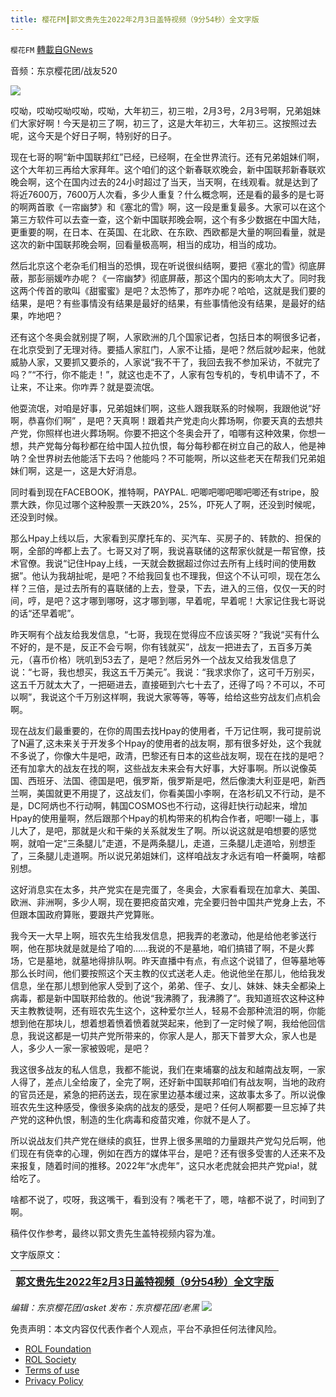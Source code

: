 ```yaml
---
title: 樱花FM┃郭文贵先生2022年2月3日盖特视频（9分54秒）全文字版
---
```

`樱花FM` [轉載自GNews](https://gnews.org/zh-hans/2028677/)

音频：东京樱花团/战友520

![](https://assets.gnews.org/wp-content/uploads/2022/02/郭文贵先生2022年2月3日盖特视频（9分54秒）全文字版-1.png)

哎呦，哎呦哎呦哎呦，哎呦，大年初三，初三啦，2月3号，2月3号啊，兄弟姐妹们大家好啊！今天是初三了啊，初三了，这是大年初三，大年初三。这按照过去呢，这今天是个好日子啊，特别好的日子。

现在七哥的啊“新中国联邦红”已经，已经啊，在全世界流行。还有兄弟姐妹们啊，这个大年初三再给大家拜年。这个咱们的这个新春联欢晚会，新中国联邦新春联欢晚会啊，这个在国内过去的24小时超过了当天，当天啊，在线观看。就是达到了将近7600万，7600万人次看，多少人重复？什么概念啊，还是看的最多的是七哥的啊两首歌《一帘幽梦》和《塞北的雪》啊，这一段是重复最多。大家可以在这个第三方软件可以去查一查，这个新中国联邦晚会啊，这个有多少数据在中国大陆，更重要的啊，在日本、在英国、在北欧、在东欧、西欧都是大量的啊回看量，就是这次的新中国联邦晚会啊，回看量极高啊，相当的成功，相当的成功。

然后北京这个老杂毛们相当的恐惧，现在听说很纠结啊，要把《塞北的雪》彻底屏蔽，那彭丽媛咋办呢？《一帘幽梦》彻底屏蔽，那这个国内的影响太大了。同时我这两个传首的歌叫《甜蜜蜜》是吧？太恐怖了，那咋办呢？哈哈，这就是我们要的结果，是吧？有些事情没有结果是最好的结果，有些事情他没有结果，是最好的结果，咋地吧？

还有这个冬奥会就别提了啊，人家欧洲的几个国家记者，包括日本的啊很多记者，在北京受到了无理对待。要插人家肛门，人家不让插，是吧？然后就吵起来，他就威胁人家，又要抓又要杀的，人家说“我不干了，我回去我不参加采访，不就完了吗？”“不行，你不能走！”，就这也走不了，人家有包专机的，专机申请不了，不让来，不让来。你咋弄？就是耍流氓。

他耍流氓，对咱是好事，兄弟姐妹们啊，这些人跟我联系的时候啊，我跟他说“好啊，恭喜你们啊” ，是吧？天真啊！跟着共产党走向火葬场啊，你要天真的去想共产党，你照样也进火葬场啊。你要不把这个冬奥会开了，咱哪有这种效果，你想一想，共产党每分每秒都在给中国人拉仇恨，每分每秒都在树立自己的敌人，他是神呐？全世界树去他能活下去吗？他能吗？不可能啊，所以这些老天在帮我们兄弟姐妹们啊，这是一，这是大好消息。

同时看到现在FACEBOOK，推特啊，PAYPAL. 吧唧吧唧吧唧吧唧还有stripe，股票大跌，你见过哪个这种股票一天跌20%，25%，吓死人了啊，还没到时候呢，还没到时候。

那么Hpay上线以后，大家看到买摩托车的、买汽车、买房子的、转款的、担保的啊，全部的哗都上去了。七哥又对了啊，我说喜联储的这帮家伙就是一帮官僚，技术官僚。我说“记住Hpay上线，一天就会数据超过你过去所有上线时间的使用数据”。他认为我胡扯呢，是吧？不给我回复也不理我，但这个不认可呗，现在怎么样？三倍，是过去所有的喜联储的上去，登录，下去，进入的三倍，仅仅一天的时间，哼，是吧？这才哪到哪呀，这才哪到哪，早着呢，早着呢！大家记住我七哥说的话“还早着呢”。

昨天啊有个战友给我发信息，“七哥，我现在觉得应不应该买呀？”我说“买有什么不好的，是不是，反正不会亏啊，你有钱就买”，战友一把进去了，五百多万美元，（喜币价格）咣叽到53去了，是吧？然后另外一个战友又给我发信息了说：“七哥，我也想买，我这五千万美元”。我说：“我求求你了，这可千万别买，这五千万就太大了，一把砸进去，直接砸到六七十去了，还得了吗？不可以，不可以啊”，我说这个千万别这样啊，我说大家等等，等等，给给这些穷战友们点机会啊。

现在战友们最重要的，在你的周围去找Hpay的使用者，千万记住啊，我可提前说了N遍了,这未来关于开发多个Hpay的使用者的战友啊，那有很多好处，这个我就不多说了，你像大牛是吧，政清，巴黎还有日本的这些战友啊，现在在找的是吧？还有加拿大的战友在找的啊，这些战友未来会有大好事，大好事啊。所以说像英国、西班牙、法国、德国是吧，俄罗斯，俄罗斯是吧，然后像澳大利亚是吧，新西兰啊，美国就更不用提了，这战友们，你看美国小李啊，在洛杉矶又不行动，是不是，DC阿炳也不行动啊，韩国COSMOS也不行动，这得赶快行动起来，增加Hpay的使用量啊，然后跟那个Hpay的机构带来的机构合作者，吧唧!一碰上，事儿大了，是吧，那就是火和干柴的关系就发生了啊。所以说这就是咱想要的感觉啊，就咱一定“三条腿儿”走道，不是两条腿儿，走道，三条腿儿走道哈，别想歪了，三条腿儿走道啊。所以说兄弟姐妹们，这样咱战友才永远有咱一杯羹啊，啥都别想。

这好消息实在太多，共产党实在是完蛋了，冬奥会，大家看看现在加拿大、美国、欧洲、非洲啊，多少人啊，现在要把疫苗灾难，完全要归咎中国共产党身上去，不但跟本国政府算账，要跟共产党算账。

我今天一大早上啊，班农先生给我发信息，把我弄的老激动，他是给他老爹送行啊，他在那块就是就是给了咱的……我说的不是墓地，咱们搞错了啊，不是火葬场，它是墓地，就墓地得排队啊。昨天直播中有点，有点这个说错了，但等墓地等那么长时间，他们要按照这个天主教的仪式送老人走。他说他坐在那儿，他给我发信息，坐在那儿想到他家人受到了这个，弟弟、侄子、女儿、妹妹、妹夫全都染上病毒，都是新中国联邦给救的。他说“我沸腾了，我沸腾了”。我知道班农这种这种天主教教徒啊，还有班农先生这个，这种爱尔兰人，轻易不会那种流泪的啊，你能想到他在那块儿，想着想着愤着愤着就哭起来，他到了一定时候了啊，我给他回信息，我说这都是一切共产党所带来的，你家人是人，那天下普罗大众，家人也是人，多少人一家一家被毁呢，是吧？

我这很多战友的私人信息，我都不能说，我们在柬埔寨的战友和越南战友啊，一家人得了，差点儿全给废了，全完了啊，还好新中国联邦咱们有战友啊，当地的政府的官员还是，紧急的把药送去，现在家里边基本缓过来，这故事太多了。所以说像班农先生这种感受，像很多染病的战友的感受，是吧？任何人啊都要一旦忘掉了共产党的这种仇恨，制造的生化病毒和疫苗灾难，你就不是人了。

所以说战友们共产党在继续的疯狂，世界上很多黑暗的力量跟共产党勾兑后啊，他们现在有侥幸的心理，例如在西方的媒体平台，是吧？还有很多受害的人还来不及来报复，随着时间的推移。2022年“水虎年”，这只水老虎就会把共产党pia!，就给吃了。

啥都不说了，哎呀，我这嘴干，看到没有？嘴老干了，嗯，啥都不说了，时间到了啊。

稿件仅作参考，最终以郭文贵先生盖特视频内容为准。

文字版原文：


| [郭文贵先生2022年2月3日盖特视频（9分54秒）全文字版](https://gnews.org/zh-hans/1953478/) |
| --- |


*编辑：东京樱花团/asket
发布：东京樱花团/老黑*
![](https://assets.gnews.org/wp-content/uploads/2022/02/二维码-1.jpg)
 

免责声明：本文内容仅代表作者个人观点，平台不承担任何法律风险。

- [ROL Foundation](https://rolfoundation.org/)
- [ROL Society](https://rolsociety.org/)
- [Terms of use](https://gnews.org/terms-of-use-3/)
- [Privacy Policy](https://gnews.org/privacy-policy/)
